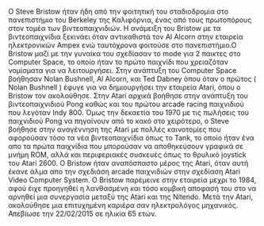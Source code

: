 <p> O Steve Bristow ήταν ήδη από την φοιτητική του σταδιοδρομία στο πανεπιστήμιο του Berkeley της Καλιφόρνια, ένας από τους πρωτοπόρους στον τομέα των βιντεοπαιχνιδιών. Η ανάμειξη του Bristow με τα βιντεοπαιχνίδια ξεκινάει όταν αντικαθιστά τον Al Alcorn στην εταιρεία ηλεκτρονικών Ampex ενώ ταυτόχρονα φοιτούσε στο πανεπιστήμιο.Ο Bristow μαζί με την γυναίκα του σχεδίασαν το mode για 2 παικτες στο Computer Space, το οποίο ήταν το πρώτο παιχνίδι που χρειαζόταν νομίσματα για  να λειτουργήσει. Στην ανάπτυξη του Computer Space βοήθησαν  Nolan Bushnell, Al Alcorn, και Ted Dabney όπου όταν ο πρώτος ( Nolan Bushnell ) έφυγε για να δημιουργήσει την εταιρεία Atari, όπου ο Bristow τον ακολούθησε. Στην Atari αρχικά βοήθησε στην ανάπτυξη του βιντεοπαιχνιδιού Pong καθώς και του πρώτου arcade racing παιχνιδιού που λεγόταν Indy 800. Όμως την δεκαετία του 1970 με τις πωλήσεις του παιχνιδιού Pong να πηγαίνουν από το κακό στο χειρότερο, ο Steve βοήθησε στην αναγέννηση της Atari με πολλές καινοτομίες που αφορούσαν τόσο τα νέα βιντεοπαιχνίδια όπως το Tank, το οποίο ήταν ένα απο τα πρώτα παιχνίδια που μπορούσαν να αποθηκεύσουν γραφικά σε μνήμη ROM, αλλά και περιφεριακές συσκευές όπως το θρυλικό joystick του Atari 2600. Ο Bristow ήταν αναπόσπαστο μέρος της Atari, όταν αυτή έκανε άλμα απο την σχεδιάση arcade παιχνιδιών στην σχεδίαση Atari Video Computer System. Ο Bristow παρέμεινε στην εταιρεία μεχρι το 1984, αφού έιχε προηγηθεί η λανθασμένη και τόσο κομβική αποφασή του στο να αρνηθεί μια συνεργασία μεταξύ της Atari και της Nitendo. Μετά την Atari, ακολούθησε μια επιτυχημένη καριέρα σαν ηλεκτρολόγος μηχανικός. Απεβίωσε την 22/02/2015 σε ηλικία 65 ετών.</p>
